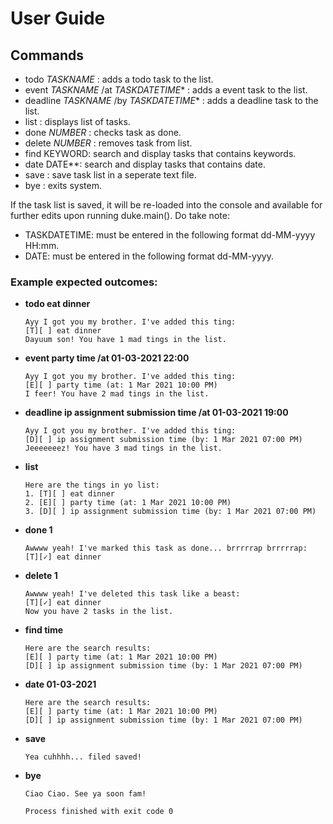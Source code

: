 # User Guide

## Commands 

- todo _TASKNAME_ : adds a todo task to the list.
- event _TASKNAME_ /at _TASKDATETIME_* : adds a event task to the list.
- deadline _TASKNAME_ /by _TASKDATETIME_* : adds a deadline task to the list.
- list : displays list of tasks.
- done _NUMBER_ : checks task as done.
- delete _NUMBER_ : removes task from list.
- find KEYWORD: search and display tasks that contains keywords.
- date DATE**: search and display tasks that contains date.
- save : save task list in a seperate text file.
- bye : exits system.

If the task list is saved, it will be re-loaded into the console and available for further edits upon running duke.main().
Do take note:
* TASKDATETIME: must be entered in the following format dd-MM-yyyy HH:mm.
* DATE: must be entered in the following format dd-MM-yyyy.

### Example expected outcomes:

- **todo eat dinner**
  ```
  Ayy I got you my brother. I've added this ting: 
  [T][ ] eat dinner
  Dayuum son! You have 1 mad tings in the list.
  ```
- **event party time /at 01-03-2021 22:00**
  ```
  Ayy I got you my brother. I've added this ting: 
  [E][ ] party time (at: 1 Mar 2021 10:00 PM)
  I feer! You have 2 mad tings in the list.
  ```
- **deadline ip assignment submission time /at 01-03-2021 19:00**
  ```
  Ayy I got you my brother. I've added this ting: 
  [D][ ] ip assignment submission time (by: 1 Mar 2021 07:00 PM)
  Jeeeeeeez! You have 3 mad tings in the list.
  ```
- **list**
  ````
  Here are the tings in yo list: 
  1. [T][ ] eat dinner
  2. [E][ ] party time (at: 1 Mar 2021 10:00 PM)
  3. [D][ ] ip assignment submission time (by: 1 Mar 2021 07:00 PM)
  ````
- **done 1**
  ```
  Awwww yeah! I've marked this task as done... brrrrrap brrrrrap: 
  [T][✓] eat dinner
  ```
- **delete 1**
  ```
  Awwww yeah! I've deleted this task like a beast: 
  [T][✓] eat dinner
  Now you have 2 tasks in the list.
  ```
- **find time**
  ```
  Here are the search results:
  [E][ ] party time (at: 1 Mar 2021 10:00 PM)
  [D][ ] ip assignment submission time (by: 1 Mar 2021 07:00 PM)
  ```
- **date 01-03-2021**
  ```
  Here are the search results:
  [E][ ] party time (at: 1 Mar 2021 10:00 PM)
  [D][ ] ip assignment submission time (by: 1 Mar 2021 07:00 PM)
  ```
- **save**
  ```
  Yea cuhhhh... filed saved!
  ```
- **bye**
  ```
  Ciao Ciao. See ya soon fam!

  Process finished with exit code 0
  ```

